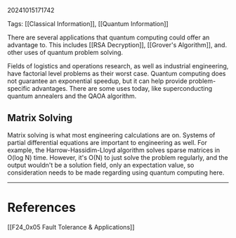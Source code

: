 20241015171742

Tags: [[Classical Information]], [[Quantum Information]]

There are several applications that quantum computing could offer an advantage to. This includes [[RSA Decryption]], [[Grover's Algorithm]], and. other uses of quantum problem solving. 

Fields of logistics and operations research, as well as industrial engineering, have factorial level problems as their worst case. Quantum computing does not guarantee an exponential speedup, but it can help provide problem-specific advantages. There are some uses today, like superconducting quantum annealers and the QAOA algorithm. 

## Matrix Solving
Matrix solving is what most engineering calculations are on. Systems of partial differential equations are important to engineering as well. For example, the Harrow-Hassidim-Lloyd algorithm solves sparse matrices in O(log N) time. However, it's O(N) to just solve the problem regularly, and the output wouldn't be a solution field, only an expectation value, so consideration needs to be made regarding using quantum computing here. 
___
# References
[[F24_0x05 Fault Tolerance & Applications]]
